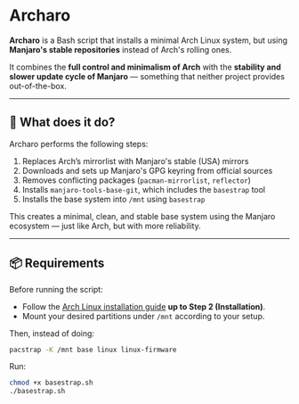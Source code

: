 # Archaro

**Archaro** is a Bash script that installs a minimal Arch Linux system, but using **Manjaro's stable repositories** instead of Arch's rolling ones.

It combines the **full control and minimalism of Arch** with the **stability and slower update cycle of Manjaro** — something that neither project provides out-of-the-box.

---

## 🚀 What does it do?

Archaro performs the following steps:

1. Replaces Arch’s mirrorlist with Manjaro's stable (USA) mirrors
2. Downloads and sets up Manjaro's GPG keyring from official sources
3. Removes conflicting packages (`pacman-mirrorlist`, `reflector`)
4. Installs `manjaro-tools-base-git`, which includes the `basestrap` tool
5. Installs the base system into `/mnt` using `basestrap`

This creates a minimal, clean, and stable base system using the Manjaro ecosystem — just like Arch, but with more reliability.

---

## 📦 Requirements

Before running the script:

- Follow the [Arch Linux installation guide](https://wiki.archlinux.org/title/Installation_guide) **up to Step 2 (Installation)**.
- Mount your desired partitions under `/mnt` according to your setup.

Then, instead of doing:

```bash
pacstrap -K /mnt base linux linux-firmware
```

Run:

```bash
chmod +x basestrap.sh
./basestrap.sh
```
